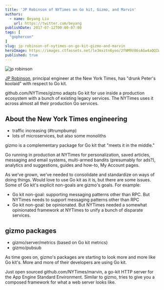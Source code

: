```yaml
---
title: 'JP Robinson of NYTimes on Go kit, Gizmo, and Marvin'
authors:
  - name: Beyang Liu
    url: https://twitter.com/beyang
publishDate: 2017-07-12T00:00-07:00
tags: [
  "gophercon"
]
slug: jp-robinson-of-nytimes-on-go-kit-gizmo-and-marvin
heroImage: https://images.ctfassets.net/le3mxztn6yoo/2fNM9V86sAGw4aQQIWUqGk/5c761b436ece37c070532d327a8cd2bb/jp_robinson.jpeg
published: true
---
```



![jp robinson](//images.contentful.com/le3mxztn6yoo/2fNM9V86sAGw4aQQIWUqGk/5c761b436ece37c070532d327a8cd2bb/jp_robinson.jpeg)

[JP Robinson](https://twitter.com/jprbnsn), principal engineer at the New York Times, has "drunk Peter's koolaid" with respect to Go kit.

github.com/NYTimes/gizmo adapts Go kit for use inside a production ecosystem with a bunch of existing legacy services. The NYTimes uses it across almost all their production Go services.

## About the New York Times engineering

* traffic increasing (#trumpbump)
* lots of microservices, but also some monoliths

gizmo is a complementary package for Go kit that "meets it in the middle."

Go running in production at NYTimes for personalization, saved articles, messaging and email systems, multi-armed bandits (presumably for ads?), analytics and suggestions, guides and how-to, My Account pages.

As we've grown, we've needed to consolidate and standardize on ways of doing things. Would love to use Go kit as it is, but there are some issues. Some of Go kit's explicit non-goals are gizmo's goals. For example:

* Go kit non-goal: supporting messaging patterns other than RPC. But NYTimes needs to support messaging patterns other than RPC
* Go kit non-goal: be opinionated. But NYTimes needed a somewhat opinionated framework at NYTimes to unify a bunch of disparate services.

## gizmo packages

- gizmo/server/metrics (based on Go kit metrics)
- gizmo/pubsub

As time goes on, gizmo's packages are starting to look more and more like Go kit's. More and more of their developers are using Go kit.

Just open sourced github.com/NYTimes/marvin, a go-kit HTTP server for the App Engine Standard Environment. Similar to gizmo, tries to give you a composed framework for what a web server looks like.
